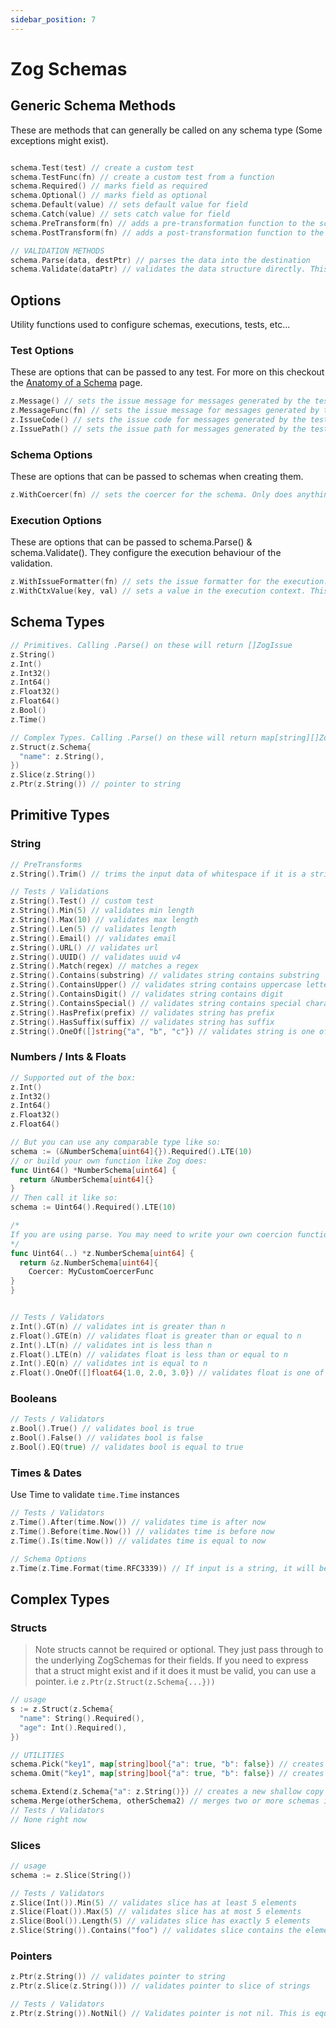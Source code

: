 ```yaml
---
sidebar_position: 7
---
```


# Zog Schemas

## Generic Schema Methods

These are methods that can generally be called on any schema type (Some exceptions might exist).

```go

schema.Test(test) // create a custom test
schema.TestFunc(fn) // create a custom test from a function
schema.Required() // marks field as required
schema.Optional() // marks field as optional
schema.Default(value) // sets default value for field
schema.Catch(value) // sets catch value for field
schema.PreTransform(fn) // adds a pre-transformation function to the schema
schema.PostTransform(fn) // adds a post-transformation function to the schema

// VALIDATION METHODS
schema.Parse(data, destPtr) // parses the data into the destination
schema.Validate(dataPtr) // validates the data structure directly. This is a pointer to a struct, slice, string, int, etc...
```

## Options

Utility functions used to configure schemas, executions, tests, etc...

### Test Options

These are options that can be passed to any test. For more on this checkout the [Anatomy of a Schema](/core-concepts/anatomy-of-schema#test-options) page.

```go
z.Message() // sets the issue message for messages generated by the tests
z.MessageFunc(fn) // sets the issue message for messages generated by the tests. This is a function that takes the data as input and returns a string
z.IssueCode() // sets the issue code for messages generated by the tests
z.IssuePath() // sets the issue path for messages generated by the tests
```

### Schema Options

These are options that can be passed to schemas when creating them.

```go
z.WithCoercer(fn) // sets the coercer for the schema. Only does anything if using schema.Parse()
```

### Execution Options

These are options that can be passed to schema.Parse() & schema.Validate(). They configure the execution behaviour of the validation.

```go
z.WithIssueFormatter(fn) // sets the issue formatter for the execution. This is used to format the issues messages during execution.
z.WithCtxValue(key, val) // sets a value in the execution context. This is useful for passing values to tests or post transforms.
```

## Schema Types

```go
// Primitives. Calling .Parse() on these will return []ZogIssue
z.String()
z.Int()
z.Int32()
z.Int64()
z.Float32()
z.Float64()
z.Bool()
z.Time()

// Complex Types. Calling .Parse() on these will return map[string][]ZogIssue. Where the key is the field path ("user.email") & $root is the list of complex type level errors not the specific field errors
z.Struct(z.Schema{
  "name": z.String(),
})
z.Slice(z.String())
z.Ptr(z.String()) // pointer to string
```

## Primitive Types

### String

```go
// PreTransforms
z.String().Trim() // trims the input data of whitespace if it is a string (does nothing otherwise)

// Tests / Validations
z.String().Test() // custom test
z.String().Min(5) // validates min length
z.String().Max(10) // validates max length
z.String().Len(5) // validates length
z.String().Email() // validates email
z.String().URL() // validates url
z.String().UUID() // validates uuid v4
z.String().Match(regex) // matches a regex
z.String().Contains(substring) // validates string contains substring
z.String().ContainsUpper() // validates string contains uppercase letter
z.String().ContainsDigit() // validates string contains digit
z.String().ContainsSpecial() // validates string contains special character
z.String().HasPrefix(prefix) // validates string has prefix
z.String().HasSuffix(suffix) // validates string has suffix
z.String().OneOf([]string{"a", "b", "c"}) // validates string is one of the values
```

### Numbers / Ints & Floats

```go
// Supported out of the box:
z.Int()
z.Int32()
z.Int64()
z.Float32()
z.Float64()

// But you can use any comparable type like so:
schema := (&NumberSchema[uint64]{}).Required().LTE(10)
// or build your own function like Zog does:
func Uint64() *NumberSchema[uint64] {
  return &NumberSchema[uint64]{}
}
// Then call it like so:
schema := Uint64().Required().LTE(10)

/*
If you are using parse. You may need to write your own coercion function for these weird types since zog won't have one built in. But this is quite easy, I recommend you checkout /conf/coercers.go for inspiration. Then you just have to provide that coercer to the schema like this:
*/
func Uint64(..) *z.NumberSchema[uint64] {
  return &z.NumberSchema[uint64]{
    Coercer: MyCustomCoercerFunc
}
}


// Tests / Validators
z.Int().GT(n) // validates int is greater than n
z.Float().GTE(n) // validates float is greater than or equal to n
z.Int().LT(n) // validates int is less than n
z.Float().LTE(n) // validates float is less than or equal to n
z.Int().EQ(n) // validates int is equal to n
z.Float().OneOf([]float64{1.0, 2.0, 3.0}) // validates float is one of the values
```

### Booleans

```go
// Tests / Validators
z.Bool().True() // validates bool is true
z.Bool().False() // validates bool is false
z.Bool().EQ(true) // validates bool is equal to true
```

### Times & Dates

Use Time to validate `time.Time` instances

```go
// Tests / Validators
z.Time().After(time.Now()) // validates time is after now
z.Time().Before(time.Now()) // validates time is before now
z.Time().Is(time.Now()) // validates time is equal to now

// Schema Options
z.Time(z.Time.Format(time.RFC3339)) // If input is a string, it will be parsed as a time.Time using the provided layout. time.RFC3339 is the default. Keep in mind this coercion only works when using Parse()
```

## Complex Types

### Structs

> Note structs cannot be required or optional. They just pass through to the underlying ZogSchemas for their fields. If you need to express that a struct might exist and if it does it must be valid, you can use a pointer. i.e `z.Ptr(z.Struct(z.Schema{...}))`

```go
// usage
s := z.Struct(z.Schema{
  "name": String().Required(),
  "age": Int().Required(),
})

// UTILITIES
schema.Pick("key1", map[string]bool{"a": true, "b": false}) // creates a new shallow copy of the schema with only the specified fields. It supports both string keys and map[string]bool
schema.Omit("key1", map[string]bool{"a": true, "b": false}) // creates a new shallow copy of the schema omitting the specified fields. It supports both string keys and map[string]bool

schema.Extend(z.Schema{"a": z.String()}) // creates a new shallow copy of the schema with the additional fields
schema.Merge(otherSchema, otherSchema2) // merges two or more schemas into a new schema. Last schema takes precedence for conflicting keys
// Tests / Validators
// None right now
```

### Slices

```go
// usage
schema := z.Slice(String())

// Tests / Validators
z.Slice(Int()).Min(5) // validates slice has at least 5 elements
z.Slice(Float()).Max(5) // validates slice has at most 5 elements
z.Slice(Bool()).Length(5) // validates slice has exactly 5 elements
z.Slice(String()).Contains("foo") // validates slice contains the element "foo"
```

### Pointers

```go
z.Ptr(z.String()) // validates pointer to string
z.Ptr(z.Slice(z.String())) // validates pointer to slice of strings

// Tests / Validators
z.Ptr(z.String()).NotNil() // Validates pointer is not nil. This is equivalent to Required() for other types
```
